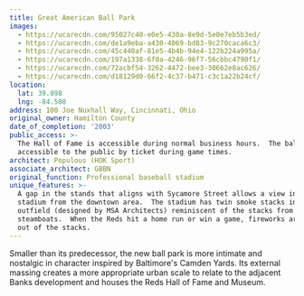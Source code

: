 ```yaml
---
title: Great American Ball Park
images:
  - https://ucarecdn.com/95027c40-e0e5-430a-8e9d-5e0e7eb5b3ed/
  - https://ucarecdn.com/de1a9eba-a430-4069-bd83-9c270caca6c3/
  - https://ucarecdn.com/45c440af-81e5-4b4b-94e4-122b224a995a/
  - https://ucarecdn.com/197a1338-6f0a-4246-96f7-56cbbc4790f1/
  - https://ucarecdn.com/72acbf54-3262-4472-bee3-38662e8ac626/
  - https://ucarecdn.com/d18129d0-66f2-4c37-b471-c3c1a22b24cf/
location:
  lat: 39.098
  lng: -84.508
address: 100 Joe Nuxhall Way, Cincinnati, Ohio
original_owner: Hamilton County
date_of_completion: '2003'
public_access: >-
  The Hall of Fame is accessible during normal business hours.  The ballpark is
  accessible to the public by ticket during game times.
architect: Populous (HOK Sport)
associate_architect: GBBN
original_function: Professional baseball stadium
unique_features: >-
  A gap in the stands that aligns with Sycamore Street allows a view into the
  stadium from the downtown area.  The stadium has twin smoke stacks in the
  outfield (designed by MSA Architects) reminiscent of the stacks from
  steamboats.  When the Reds hit a home run or win a game, fireworks are shot
  out of the stacks.
---
```


Smaller than its predecessor, the new ball park is more intimate and nostalgic in character inspired by Baltimore's Camden Yards. Its external massing creates a more appropriate urban scale to relate to the adjacent Banks development and houses the Reds Hall of Fame and Museum.
